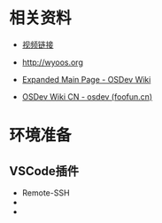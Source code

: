 # 相关资料

- [视频链接](https://www.bilibili.com/video/BV1RX4y157CM?spm_id_from=333.337.search-card.all.click)

- http://wyoos.org



- [Expanded Main Page - OSDev Wiki](https://wiki.osdev.org/Expanded_Main_Page)
- [OSDev Wiki CN - osdev (foofun.cn)](http://osdev.foofun.cn/index.php?title=OSDev_Wiki_CN)



# 环境准备

## VSCode插件

- Remote-SSH
- 
- 